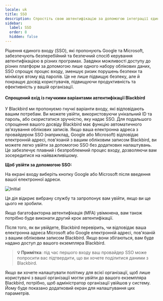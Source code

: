 ```yaml
---
locale: uk
title: SSO
description: Спростіть свою автентифікацію за допомогою інтеграції єдиного входу (SSO)
sidebar:
  label: SSO
  order: 8
  hidden: false
---
```


Рішення єдиного входу (SSO), які пропонують Google та Microsoft, забезпечують безперебійний та безпечний спосіб керування автентифікацією в різних програмах. Завдяки можливості доступу до різних платформ за допомогою лише одного набору облікових даних, SSO спрощує процес входу, зменшує ризик порушень безпеки та мінімізує втому від паролів. Це не лише підвищує безпеку, але й покращує досвід користувачів, підвищуючи продуктивність та ефективність у вашій організації.

#### Спрощений вхід із гнучкими варіантами автентифікації Blackbird
У Blackbird ми пропонуємо гнучкі варіанти входу, які відповідають вашим потребам. Ви можете увійти, використовуючи унікальний ID та пароль, або скористатися зручністю, яку надає SSO. Для подальшого спрощення вашого досвіду Blackbird має функцію автоматичного зв'язування облікових записів. Якщо ваша електронна адреса з провайдером SSO (наприклад, Google або Microsoft) відповідає електронній адресі, пов'язаній з вашим обліковим записом Blackbird, ви можете легко увійти за допомогою SSO без додаткових налаштувань. Це забезпечує плавний і безпроблемний процес входу, дозволяючи вам зосередитися на найважливішому.

**Щоб увійти за допомогою SSO:**

На екрані входу виберіть кнопку Google або Microsoft після введення вашої електронної адреси.

![Initial](~/assets/guides/sso/buttons.png)

Ця дія відкриє вибрану службу та запропонує вам увійти, якщо ви ще цього не зробили.

Якщо багатофакторна автентифікація (MFA) увімкнена, вам також потрібно буде виконати другий крок автентифікації.

Після того, як ви увійдете, Blackbird перевірить, чи відповідає ваша електронна адреса Microsoft або Google електронній адресі, пов'язаній з вашим обліковим записом Blackbird. Якщо вони збігаються, вам буде надано доступ до вашого екземпляра Blackbird.

> **💡 Примітка**: під час першого входу ваш провайдер SSO може попросити вас підтвердити, що ви хочете поділитися даними з Blackbird.

Якщо ви хочете налаштувати політику для всієї організації, щоб лише користувачі з вашої організації могли увійти до вашого екземпляра Blackbird, потрібно, щоб адміністратор організації увійшов у систему. Йому буде показано додатковий екран для налаштування цих параметрів.